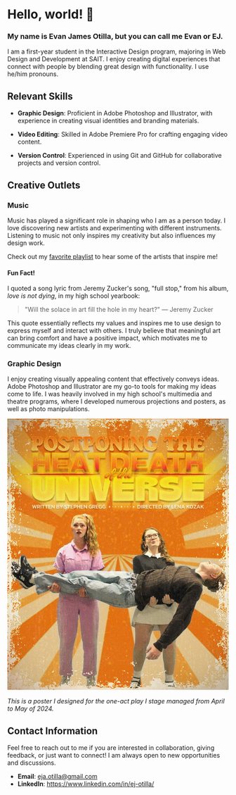 # Hello, world! 👋

### My name is Evan James Otilla, but you can call me Evan or EJ.
I am a first-year student in the Interactive Design program, majoring in Web Design and Development at SAIT. I enjoy creating digital experiences that connect with people by blending great design with functionality. I use he/him pronouns.

## Relevant Skills

- **Graphic Design**: Proficient in Adobe Photoshop and Illustrator, with experience in creating visual identities and branding materials.

- **Video Editing**: Skilled in Adobe Premiere Pro for crafting engaging video content.

- **Version Control**: Experienced in using Git and GitHub for collaborative projects and version control.

## Creative Outlets

### Music
Music has played a significant role in shaping who I am as a person today. I love discovering new artists and experimenting with different instruments. Listening to music not only inspires my creativity but also influences my design work.

Check out my [favorite playlist](https://open.spotify.com/playlist/2e6JDRecVbYUk4PKmZX2XV) to hear some of the artists that inspire me!

#### Fun Fact!

I quoted a song lyric from Jeremy Zucker's song, "full stop," from his album, *love is not dying*, in my high school yearbook:

> "Will the solace in art fill the hole in my heart?" — Jeremy Zucker

This quote essentially reflects my values and inspires me to use design to express myself and interact with others. I truly believe that meaningful art can bring comfort and have a positive impact, which motivates me to communicate my ideas clearly in my work.

### Graphic Design

I enjoy creating visually appealing content that effectively conveys ideas. Adobe Photoshop and Illustrator are my go-to tools for making my ideas come to life. I was heavily involved in my high school's multimedia and theatre programs, where I developed numerous projections and posters, as well as photo manipulations.

![A bright orange poster displaying two women holding a man's body, each with contradicting expressions, with a title stating, "Postponing the Heat Death of the Universe," crediting Stephen Gregg as the writer and Lena Kozak as the director at the top of the poster.](/PHDU%20Poster%20by%20Evan%20James%20Otilla.jpeg)

*This is a poster I designed for the one-act play I stage managed from April to May of 2024.*

## Contact Information

Feel free to reach out to me if you are interested in collaboration, giving feedback, or just want to connect! I am always open to new opportunities and discussions.

- **Email**: eja.otilla@gmail.com
- **LinkedIn**: https://www.linkedin.com/in/ej-otilla/